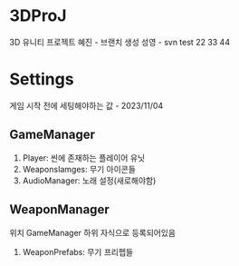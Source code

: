 # 3DProJ
3D 유니티 프로젝트
혜진 - 브랜치 생성
성영 - svn test 22 33 44

# Settings
게임 시작 전에 세팅해야하는 값 - 2023/11/04
## GameManager
1. Player: 씬에 존재하는 플레이어 유닛
2. WeaponsIamges: 무기 아이콘들
3. AudioManager: 노래 설정(새로해야함)

## WeaponManager
위치 GameManager 하위 자식으로 등록되어있음

1. WeaponPrefabs: 무기 프리펩들